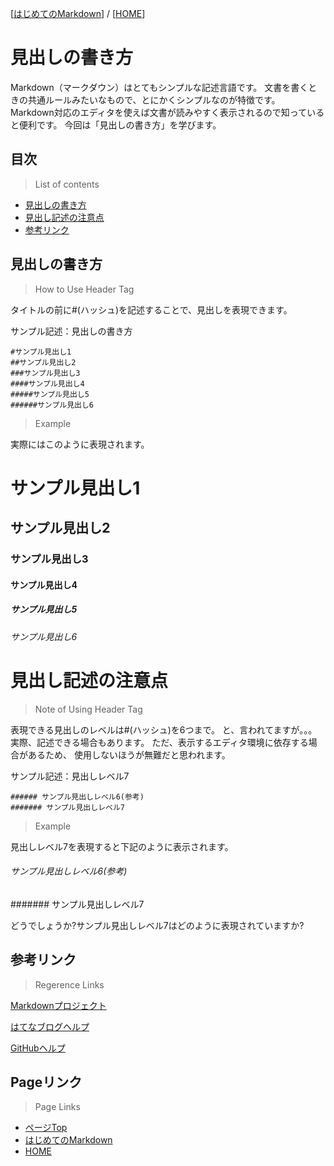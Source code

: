 [[はじめてのMarkdown](./README.md)] / [[HOME](./../README.md)]

# 見出しの書き方

Markdown（マークダウン）はとてもシンプルな記述言語です。
文書を書くときの共通ルールみたいなもので、とにかくシンプルなのが特徴です。
Markdown対応のエディタを使えば文書が読みやすく表示されるので知っていると便利です。
今回は「見出しの書き方」を学びます。

## 目次
> List of contents

- [見出しの書き方](#見出しの書き方)
- [見出し記述の注意点](#見出し記述の注意点)
- [参考リンク](#参考リンク)


## 見出しの書き方
> How to Use Header Tag

タイトルの前に#(ハッシュ)を記述することで、見出しを表現できます。


サンプル記述：見出しの書き方
```
#サンプル見出し1
##サンプル見出し2
###サンプル見出し3
####サンプル見出し4
#####サンプル見出し5
######サンプル見出し6
```

> Example

実際にはこのように表現されます。
# サンプル見出し1
## サンプル見出し2
### サンプル見出し3
#### サンプル見出し4
##### サンプル見出し5
###### サンプル見出し6

# 見出し記述の注意点
> Note of Using Header Tag

表現できる見出しのレベルは#(ハッシュ)を6つまで。
と、言われてますが。。。
実際、記述できる場合もあります。
ただ、表示するエディタ環境に依存する場合があるため、
使用しないほうが無難だと思われます。

サンプル記述：見出しレベル7
```
###### サンプル見出しレベル6(参考)
####### サンプル見出しレベル7
```

> Example

見出しレベル7を表現すると下記のように表示されます。
###### サンプル見出しレベル6(参考)
####### サンプル見出しレベル7

どうでしょうか?サンプル見出しレベル7はどのように表現されていますか?

## 参考リンク
> Regerence Links

[Markdownプロジェクト](https://daringfireball.net/projects/markdown/)

[はてなブログヘルプ](https://help.hatenablog.com/entry/editing-mode)

[GitHubヘルプ](https://help.github.com/en/github/writing-on-github/basic-writing-and-formatting-syntax)

## Pageリンク
> Page Links

- [ページTop](#目次)
- [はじめてのMarkdown](./README.md)
- [HOME](./../README.md)
